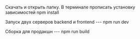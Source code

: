 Скачать и открыть папку. В терминале прописать установку зависимостей npm install

Запуск двух серверов backend и frontend --- npm run dev

Сборка для продакшн ---  npm run build
